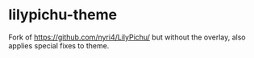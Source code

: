 # lilypichu-theme
Fork of https://github.com/nyri4/LilyPichu/ but without the overlay, also applies special fixes to theme.
